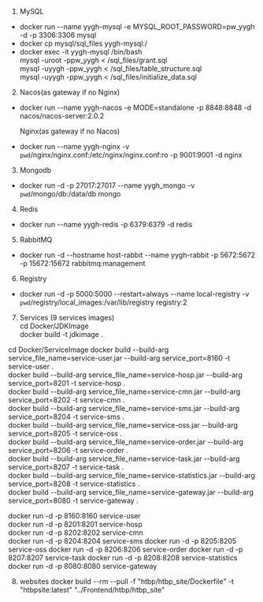 1. MySQL   
* docker run --name yygh-mysql -e MYSQL_ROOT_PASSWORD=pw_yygh -d -p 3306:3306 mysql   
* docker cp mysql/sql_files yygh-mysql:/   
* docker exec -it yygh-mysql /bin/bash   
mysql -uroot -ppw_yygh < /sql_files/grant.sql   
mysql -uyygh -ppw_yygh < /sql_files/table_structure.sql   
mysql -uyygh -ppw_yygh < /sql_files/initialize_data.sql   


2. Nacos(as gateway if no Nginx)   
* docker run --name yygh-nacos -e MODE=standalone -p 8848:8848 -d nacos/nacos-server:2.0.2   

   Nginx(as gateway if no Nacos)   
* docker run --name yygh-nginx -v `pwd`/nginx/nginx.conf:/etc/nginx/nginx.conf:ro  -p 9001:9001 -d nginx   


3. Mongodb   
* docker run -d -p 27017:27017 --name yygh_mongo -v `pwd`/mongo/db:/data/db mongo   

4. Redis   
* docker run --name yygh-redis -p 6379:6379 -d redis   

5. RabbitMQ   
* docker run -d --hostname host-rabbit --name yygh-rabbit   -p 5672:5672 -p 15672:15672 rabbitmq:management   

6. Registry   
* docker run -d -p 5000:5000 --restart=always --name local-registry -v `pwd`/registry/local_images:/var/lib/registry registry:2   

7. Services (9 services images)   
cd Docker/JDKImage   
docker build -t jdkimage .   

cd Docker/ServiceImage
docker build --build-arg service_file_name=service-user.jar       --build-arg service_port=8160 -t service-user .   
docker build --build-arg service_file_name=service-hosp.jar       --build-arg service_port=8201 -t service-hosp .   
docker build --build-arg service_file_name=service-cmn.jar        --build-arg service_port=8202 -t service-cmn .   
docker build --build-arg service_file_name=service-sms.jar        --build-arg service_port=8204 -t service-sms .   
docker build --build-arg service_file_name=service-oss.jar        --build-arg service_port=8205 -t service-oss .   
docker build --build-arg service_file_name=service-order.jar      --build-arg service_port=8206 -t service-order .   
docker build --build-arg service_file_name=service-task.jar       --build-arg service_port=8207 -t service-task .   
docker build --build-arg service_file_name=service-statistics.jar --build-arg service_port=8208 -t service-statistics .   
docker build --build-arg service_file_name=service-gateway.jar    --build-arg service_port=8080 -t service-gateway .   

docker run -d -p 8160:8160 service-user    
docker run -d -p 8201:8201 service-hosp    
docker run -d -p 8202:8202 service-cmn    
docker run -d -p 8204:8204 service-sms 
docker run -d -p 8205:8205 service-oss 
docker run -d -p 8206:8206 service-order 
docker run -d -p 8207:8207 service-task 
docker run -d -p 8208:8208 service-statistics    
docker run -d -p 8080:8080 service-gateway 

8. websites 
docker build --rm --pull -f "htbp/htbp_site/Dockerfile" -t "htbpsite:latest" "../Frontend/htbp/htbp_site"   

